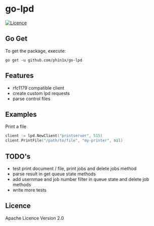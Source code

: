 # go-lpd

[comment]: [![Version](https://img.shields.io/github/release-pre/phin1x/go-lpd.svg)](https://github.com/phin1x/go-ipp/releases/tag/v1.0.0)
[![Licence](https://img.shields.io/github/license/phin1x/go-lpd.svg)](https://github.com/phin1x/go-lpd/blob/master/LICENSE)

## Go Get

To get the package, execute:
```
go get -u github.com/phin1x/go-lpd
```

## Features

* rfc1179 compatible client
* create custom lpd requests
* parse control files

## Examples

Print a file
```go
client := lpd.NewClient("printserver", 515)
client.PrintFile("/path/to/file", "my-printer", nil)
```
## TODO's

* test print document / file, print jobs and delete jobs method
* parse result in get queue state methods
* add usernmae and job number filter in queue state and delete job methods
* write more tests

## Licence

Apache Licence Version 2.0

